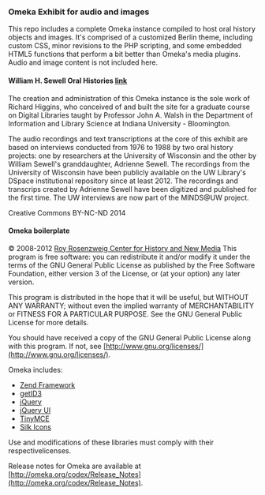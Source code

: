 ### Omeka Exhibit for audio and images
This repo includes a complete Omeka instance compiled to host oral history objects and images. It's comprised of a customized Berlin theme, including custom CSS, minor revisions to the PHP scripting, and some embedded HTML5 functions that perform a bit better than Omeka's media plugins. Audio and image content is not included here. 

#### William H. Sewell Oral Histories [link](http://www.rshiggins.net/omeka/)  
The creation and administration of this Omeka instance is the sole work of Richard Higgins, who conceived of and built the site for a graduate course on Digital Libraries taught by Professor John A. Walsh in the Department of Information and Library Science at Indiana University - Bloomington.

The audio recordings and text transcriptions at the core of this exhibit are based on interviews conducted from 1976 to 1988 by two oral history projects: one by researchers at the University of Wisconsin and the other by William Sewell's granddaughter, Adrienne Sewell. The recordings from the University of Wisconsin have been publicly available on the UW Library's DSpace institutional repository since at least 2012. The recordings and transcrips created by Adrienne Sewell have been digitized and published for the first time. The UW interviews are now part of the MINDS@UW project. 

Creative Commons BY-NC-ND 2014

#### Omeka boilerplate   
&copy; 2008-2012 [Roy Rosenzweig Center for History and New Media](http://chnm.gmu.edu/)
This program is free software: you can redistribute it and/or modify it under the terms of the GNU General Public License as published by the Free Software Foundation, either version 3 of the License, or (at your option) any later version.

This program is distributed in the hope that it will be useful, but WITHOUT ANY WARRANTY; without even the implied warranty of MERCHANTABILITY or FITNESS FOR A PARTICULAR PURPOSE. See the GNU General Public License for more details.

You should have received a copy of the GNU General Public License along with this program. If not, see [http://www.gnu.org/licenses/](http://www.gnu.org/licenses/).

Omeka includes:

* [Zend Framework](http://framework.zend.com)
* [getID3](http://getid3.sourceforge.net)
* [jQuery](http://jquery.com)
* [jQuery UI](http://jqueryui.com)
* [TinyMCE](http://tinymce.moxiecode.com)
* [Silk Icons](http://www.famfamfam.com/lab/icons/silk/)

Use and modifications of these libraries must comply with their respectivelicenses.

Release notes for Omeka are available at
[http://omeka.org/codex/Release_Notes](http://omeka.org/codex/Release_Notes).
